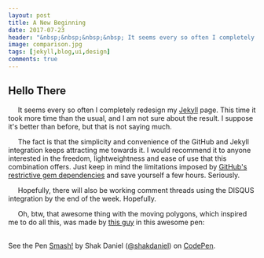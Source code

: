 ```yaml
---
layout: post
title: A New Beginning
date: 2017-07-23
header: "&nbsp;&nbsp;&nbsp;&nbsp; It seems every so often I completely redesign my [Jekyll](https://jekyllrb.com/) page. This time it took more time than the usual, and I am not sure about the result. I suppose it's better than before, but that is not saying much."
image: comparison.jpg
tags: [jekyll,blog,ui,design]
comments: true
---
```


## Hello There

&nbsp;&nbsp;&nbsp;&nbsp; It seems every so often I completely redesign my [Jekyll](https://jekyllrb.com/) page. This time it took more time than the usual, and I am not sure about the result. I suppose it's better than before, but that is not saying much.

&nbsp;&nbsp;&nbsp;&nbsp; The fact is that the simplicity and convenience of the GitHub and Jekyll integration keeps attracting me towards it. I would recommend it to anyone interested in the freedom, lightweightness and ease of use that this combination offers. Just keep in mind the limitations imposed by [GitHub's restrictive gem dependencies](https://pages.github.com/versions/) and save yourself a few hours. Seriously.

&nbsp;&nbsp;&nbsp;&nbsp; Hopefully, there will also be working comment threads using the DISQUS integration by the end of the week. Hopefully.

&nbsp;&nbsp;&nbsp;&nbsp; Oh, btw, that awesome thing with the moving polygons, which inspired me to do all this, was made  by [this guy](https://codepen.io/shakdaniel/) in this awesome pen:
<br><br>

<p data-height="500" data-theme-id="0" data-slug-hash="Pwmpzx" data-default-tab="css,result" data-user="shakdaniel" data-embed-version="2" data-pen-title="Smash!" class="codepen">See the Pen <a href="https://codepen.io/shakdaniel/pen/Pwmpzx/">Smash!</a> by Shak Daniel (<a href="https://codepen.io/shakdaniel">@shakdaniel</a>) on <a href="https://codepen.io">CodePen</a>.</p>
<script async src="https://production-assets.codepen.io/assets/embed/ei.js"></script>
